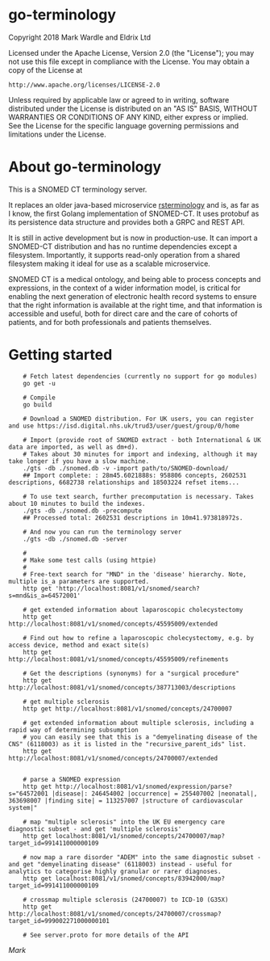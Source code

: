 go-terminology
==============

Copyright 2018 Mark Wardle and Eldrix Ltd

Licensed under the Apache License, Version 2.0 (the "License");
you may not use this file except in compliance with the License.
You may obtain a copy of the License at

    http://www.apache.org/licenses/LICENSE-2.0

Unless required by applicable law or agreed to in writing, software
distributed under the License is distributed on an "AS IS" BASIS,
WITHOUT WARRANTIES OR CONDITIONS OF ANY KIND, either express or implied.
See the License for the specific language governing permissions and
limitations under the License.


# About go-terminology

This is a SNOMED CT terminology server. 

It replaces an older java-based microservice [rsterminology](https://github.com/wardle/rsterminology) and is, as far as I know, the first Golang implementation of SNOMED-CT. It uses protobuf as its persistence data structure and provides both a GRPC and REST API.

It is still in active development but is now in production-use. It can import a SNOMED-CT distribution and has no runtime dependencies except a filesystem. Importantly, it supports read-only operation from a shared filesystem making it ideal for use as a scalable microservice. 

SNOMED CT is a medical ontology, and being able to process concepts and expressions, in the context of a wider information model, is critical for enabling the next generation of electronic health record systems to ensure that the right information is available at the right time, and that information is accessible and useful, both for direct care and the care of cohorts of patients, and for both professionals and patients themselves.

# Getting started
```
    # Fetch latest dependencies (currently no support for go modules)
	go get -u
	
	# Compile
	go build
	
    # Download a SNOMED distribution. For UK users, you can register and use https://isd.digital.nhs.uk/trud3/user/guest/group/0/home

	# Import (provide root of SNOMED extract - both International & UK data are imported, as well as dm+d). 
    # Takes about 30 minutes for import and indexing, although it may take longer if you have a slow machine.
	./gts -db ./snomed.db -v -import path/to/SNOMED-download/
	## Import complete: : 28m45.6021888s: 958806 concepts, 2602531 descriptions, 6682738 relationships and 18503224 refset items...

	# To use text search, further precomputation is necessary. Takes about 10 minutes to build the indexes.
	./gts -db ./snomed.db -precompute
	## Processed total: 2602531 descriptions in 10m41.973818972s.

    # And now you can run the terminology server 
    ./gts -db ./snomed.db -server

    #
    # Make some test calls (using httpie)
	#
    # Free-text search for "MND" in the 'disease' hierarchy. Note, multiple is_a parameters are supported.
    http get 'http://localhost:8081/v1/snomed/search?s=mnd&is_a=64572001'
	
	# get extended information about laparoscopic cholecystectomy
	http get http://localhost:8081/v1/snomed/concepts/45595009/extended

    # Find out how to refine a laparoscopic cholecystectomy, e.g. by access device, method and exact site(s)
    http get http://localhost:8081/v1/snomed/concepts/45595009/refinements
	
    # Get the descriptions (synonyms) for a "surgical procedure"
    http get http://localhost:8081/v1/snomed/concepts/387713003/descriptions
    
    # get multiple sclerosis
	http get http://localhost:8081/v1/snomed/concepts/24700007
	
    # get extended information about multiple sclerosis, including a rapid way of determining subsumption
    # you can easily see that this is a "demyelinating disease of the CNS" (6118003) as it is listed in the "recursive_parent_ids" list.
	http get http://localhost:8081/v1/snomed/concepts/24700007/extended
    
   
    # parse a SNOMED expression
    http get http://localhost:8081/v1/snomed/expression/parse?s="64572001 |disease|: 246454002 |occurrence| = 255407002 |neonatal|,  363698007 |finding site| = 113257007 |structure of cardiovascular system|"

    # map "multiple sclerosis" into the UK EU emergency care diagnostic subset - and get 'multiple sclerosis'
    http get localhost:8081/v1/snomed/concepts/24700007/map?target_id=991411000000109

    # now map a rare disorder "ADEM" into the same diagnostic subset - and get "demyelinating disease" (6118003) instead - useful for analytics to categorise highly granular or rarer diagnoses.
    http get localhost:8081/v1/snomed/concepts/83942000/map?target_id=991411000000109

    # crossmap multiple sclerosis (24700007) to ICD-10 (G35X)
    http get http://localhost:8081/v1/snomed/concepts/24700007/crossmap?target_id=999002271000000101
	
	# See server.proto for more details of the API
```

*Mark*